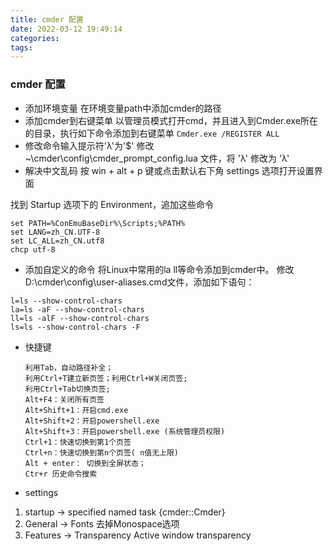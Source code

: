 ```yaml
---
title: cmder 配置
date: 2022-03-12 19:49:14
categories:
tags:
---
```

### cmder 配置
* 添加环境变量
在环境变量path中添加cmder的路径
* 添加cmder到右键菜单
以管理员模式打开cmd，并且进入到Cmder.exe所在的目录，执行如下命令添加到右键菜单
```Cmder.exe /REGISTER ALL```
* 修改命令输入提示符'λ'为'$'
修改~\cmder\config\cmder_prompt_config.lua 文件，将 'λ' 修改为 'λ'
```  ```
* 解决中文乱码
按 win + alt + p 键或点击默认右下角 settings 选项打开设置界面

找到 Startup 选项下的 Environment，追加这些命令
```
set PATH=%ConEmuBaseDir%\Scripts;%PATH%
set LANG=zh_CN.UTF-8
set LC_ALL=zh_CN.utf8
chcp utf-8
```
* 添加自定义的命令
将Linux中常用的la ll等命令添加到cmder中。
修改D:\cmder\config\user-aliases.cmd文件，添加如下语句：
```
l=ls --show-control-chars
la=ls -aF --show-control-chars
ll=ls -alF --show-control-chars
ls=ls --show-control-chars -F
```
* 快捷键
    ```
    利用Tab，自动路径补全；
    利用Ctrl+T建立新页签；利用Ctrl+W关闭页签;
    利用Ctrl+Tab切换页签;
    Alt+F4：关闭所有页签
    Alt+Shift+1：开启cmd.exe
    Alt+Shift+2：开启powershell.exe
    Alt+Shift+3：开启powershell.exe (系统管理员权限)
    Ctrl+1：快速切换到第1个页签
    Ctrl+n：快速切换到第n个页签( n值无上限)
    Alt + enter： 切换到全屏状态；
    Ctr+r 历史命令搜索
    ```
* settings
 1. startup -> specified named task {cmder::Cmder}
 2. General -> Fonts 去掉Monospace选项
 3. Features -> Transparency Active window transparency